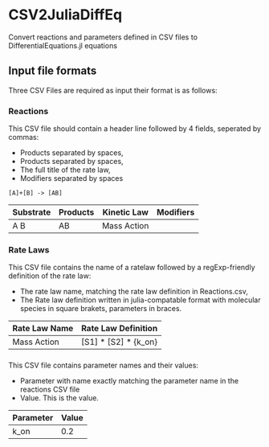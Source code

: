 # CSV2JuliaDiffEq
Convert reactions and parameters defined in CSV files to DifferentialEquations.jl equations



## Input file formats

Three CSV Files are required as input their format is as follows:

### Reactions

This CSV file should contain a header line followed by 4 fields, seperated by commas:
* Products separated by spaces,
* Products separated by spaces,
* The full title of the rate law,
* Modifiers separated by spaces

`[A]+[B] -> [AB]`

Substrate | Products | Kinetic Law | Modifiers
-|-|-|-
A B|AB|Mass Action|

### Rate Laws

This CSV file contains the name of a ratelaw followed by a regExp-friendly definition of the rate law:
* The rate law name, matching the rate law definition in Reactions.csv,
* The Rate law definition written in julia-compatable format with molecular species in square brakets, parameters in braces.

Rate Law Name | Rate Law Definition
-|-
Mass Action | [S1] * [S2] * {k_on}

###

This CSV file contains parameter names and their values:
* Parameter with name exactly matching the parameter name in the reactions CSV file
* Value. This is the value.

Parameter|Value
-|-
k_on|0.2



